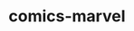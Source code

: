 # comics-marvel

<!-- npm i md5 JavaScript function for hashing messages with md5 -->
<!-- npm install spin.js  ==>>   loader -->
<!-- installing libraries md5,  spin.js, create function hash, breakpointsWidth -->
<!-- created function api getCharacters, submit  onSearchInputSubmit -->
<!-- created function renderGalleryHero,  -->
<!-- add search error render svg -->
<!-- add loader  -->
<!-- create function onHeaderScroll -->
<!-- created section random characters html, css , function getRandomCharacters  -->
<!-- add style  random characters @media screen and 768 - 1440 -->
<!-- created function js-slide section  random characters -->
<!-- fix js-slide style rendom-characters, and create section last-comics html -->
<!-- created function getRandomComics, add  slide Swiper -->
<!-- fix slide hero-characters -->
<!-- refinement of styles and js slide hero-characters -->
<!-- created footer html and css -->
<!-- added check for  'http://','https://' -->
<!-- add method allowTouchMove prohibits slide on the screen mobile -->
<!-- finalizing the slide section hero-characters Swiper -->
<!-- add section home-characters html, css, image, header, footer -->
<!-- add section sort-characters html, css,svg,  tui-pagination-->
<!-- add function getComics sort-characters.js -->
<!-- add function fetchAndRenderCharacterList,createSortContainer  -->
<!-- added function onSearchComics and  onSearchName  -->
<!-- add function  onSearchNameAndSelectDate  -->
<!-- add function scrolHeaderCharacters -->
<!-- add section header-characters -->
<!-- fix styles header -->
<!-- add function onScrollBtn  -->
<!-- fix slide swiper -->
<!-- fix header.js and  sort-characters.js-->
<!-- created section comics, html, css  -->
<!-- add function  wrapperTuiPagination, fechRandomComicsList -->
<!-- add funtion fechTitleFormatOrderDate -->
<!-- add funtion createSelectYears, and selectors selectYear -->
<!-- add page error , html, styles   -->
<!--  add section modal , htm , styles -->
<!--
fix section modal , htm , and js function onCloseBtnElClick ,createMarkupCharacters, onModalOpenCharactersClick
 -->

 <!--  create modal-comics-html, add function createMarkuComics 
 -->
<!-- fix styles modal, add function  jsModalLastComics, rerenderComics, -->
<!-- adds function onModalRandomCharacters, onModalFilterCharacters,onModalFilterComics -->
<!-- library installation  Notiflix  -->
